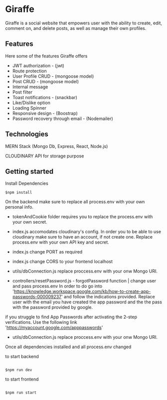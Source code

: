 # Giraffe 

 Giraffe is a social website that empowers user with the ability to create, edit, comment on, and delete posts, as well as manage their own profiles.

 ## Features 

 Here some of the features Giraffe offers 

 * JWT authorization - (jwt)
 * Route protection 
 * User Profile CRUD - (mongoose model)
 * Post CRUD - (mongoose model)
 * Internal message
 * Post filter 
 * Toast notifications - (snackbar)
 * Like/Dislike option
 * Loading Spinner 
 * Responsive design - (Boostrap)
 * Password recovery through email - (Nodemailer)

 ## Technologies 

 MERN Stack (Mongo Db, Express, React, Node.js)

 CLOUDINARY API for storage purpose

 ## Getting started 

 Install Dependencies 

 ```
 $npm install 
 ```

 On the backend make sure to replace all process.env with your own personal info. 

* tokenAndCookie folder requires you to replace the process.env with your own secret. 

* index.js accomodates cloudinary's config. In order you to be able to use cloudinary 
make sure to have an account, if not create one. Replace process.env with your own API key 
and secret. 

* index.js change PORT as required

* index.js change CORS to your frontend localhost

* utils/dbConnection.js replace proccess.env with your onw Mongo URI. 

* controllers/resetPassword.js - forgotPassword function  | change user and pass process.env 
In order to do go into 'https://knowledge.workspace.google.com/kb/how-to-create-app-passwords-000009237'
and follow the indications provided. Replace user with the email you have created the app password and the 
the pass with the password provided by google. 

if you struggle to find App Passwords after activating the 2-step verifications. Use the following link 
'https://myaccount.google.com/apppasswords'


* utils/dbConnection.js replace proccess.env with your onw Mongo URI. 

Once all dependencies installed and all process.env changed 

to start backend

```

$npm run dev 
```

to start frontend

```

$npm run start
```






